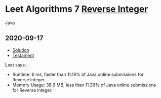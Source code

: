 


# Leet Algorithms 7 [Reverse Integer](https://leetcode.com/problems/reverse-integer)
Java


## 2020-09-17
* [Solution](Solution.java)
* [Testament](Testament.java)

Leet says:

* Runtime: 6 ms, faster than 11.19% of Java online submissions for Reverse Integer.
* Memory Usage: 38.9 MB, less than 11.39% of Java online submissions for Reverse Integer.
